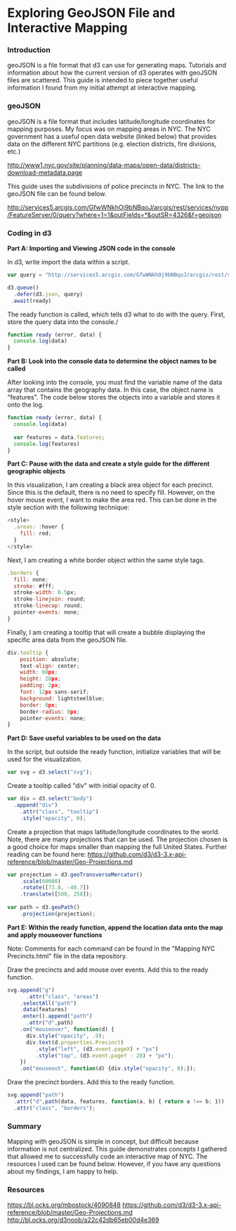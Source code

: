 Exploring GeoJSON File and Interactive Mapping
================

### Introduction

geoJSON is a file format that d3 can use for generating maps. Tutorials and information about how the current version of d3 operates with geoJSON files are scattered. This guide is intended to piece together useful information I found from my initial attempt at interactive mapping.

### geoJSON

geoJSON is a file format that includes latitude/longitude coordinates for mapping purposes. My focus was on mapping areas in NYC. The NYC government has a useful open data website (linked below) that provides data on the different NYC partitions (e.g. election districts, fire divisions, etc.)

http://www1.nyc.gov/site/planning/data-maps/open-data/districts-download-metadata.page

This guide uses the subdivisions of police precincts in NYC. The link to the geoJSON file can be found below.

http://services5.arcgis.com/GfwWNkhOj9bNBqoJ/arcgis/rest/services/nypp/FeatureServer/0/query?where=1=1&outFields=*&outSR=4326&f=geojson

### Coding in d3

**Part A: Importing and Viewing JSON code in the console**

In d3, write import the data within a script.

``` js
var query = "http://services5.arcgis.com/GfwWNkhOj9bNBqoJ/arcgis/rest/services/nypp/FeatureServer/0/query?where=1=1&outFields=*&outSR=4326&f=geojson"

d3.queue()
  .defer(d3.json, query)
 .await(ready)
```
The ready function is called, which tells d3 what to do with the query. First, store the query data into the console./

``` js
function ready (error, data) {
  console.log(data)
}
```

**Part B: Look into the console data to determine the object names to be called**

After looking into the console, you must find the variable name of the data array that contains the geography data. In this case, the object name is "features". The code below stores the objects into a variable and stores it onto the log.

``` js
function ready (error, data) {
  console.log(data)
  
  var features = data.features;
  console.log(features)
}
```

**Part C: Pause with the data and create a style guide for the different geographic objects**

In this visualization, I am creating a black area object for each precinct. Since this is the default, there is no need to specify fill. However, on the hover mouse event, I want to make the area red. This can be done in the style section with the following technique:

``` js
<style>
  .areas: :hover {
    fill: red;
  }
</style>
```
Next, I am creating a white border object within the same style tags.

``` js
.borders {
  fill: none;
  stroke: #fff;
  stroke-width: 0.5px;
  stroke-linejoin: round;
  stroke-linecap: round;
  pointer-events: none;
}
```
Finally, I am creating a tooltip that will create a bubble displaying the specific area data from the geoJSON file.

``` js
div.tooltip {
    position: absolute;     
    text-align: center;     
    width: 60px;          
    height: 28px;         
    padding: 2px;       
    font: 12px sans-serif;    
    background: lightsteelblue; 
    border: 0px;    
    border-radius: 8px;     
    pointer-events: none;     
}
```

**Part D: Save useful variables to be used on the data**

In the script, but outside the ready function, initialize variables that will be used for the visualization.

``` js
var svg = d3.select("svg");
```

Create a tooltip called "div" with initial opacity of 0.

``` js
var div = d3.select("body")
  .append("div")
    .attr("class", "tooltip")       
    .style("opacity", 0);
```

Create a projection that maps latitude/longitude coordinates to the world. Note, there are many projections that can be used. The projection chosen is a good choice for maps smaller than mapping the full United States. Further reading can be found here:
https://github.com/d3/d3-3.x-api-reference/blob/master/Geo-Projections.md


``` js
var projection = d3.geoTransverseMercator()
    .scale(60000)
    .rotate([73.8, -40.7])
    .translate([500, 250]);
    
var path = d3.geoPath()
    .projection(projection);
```

**Part E: Within the ready function, append the location data onto the map and apply mouseover functions**

Note: Comments for each command can be found in the "Mapping NYC Precincts.html" file in the data repository.

Draw the precincts and add mouse over events. Add this to the ready function.

``` js
svg.append("g")
      .attr("class", "areas")
    .selectAll("path")
    .data(features)
    .enter().append("path")
      .attr("d",path)
    .on("mouseover", function(d) {
      div.style("opacity", .9);
      div.text(d.properties.Precinct)
         .style("left", (d3.event.pageX) + "px")
         .style("top", (d3.event.pageY - 28) + "px");
    })
    .on("mouseout", function(d) {div.style("opacity", 0);});
```

Draw the precinct borders. Add this to the ready function.

``` js
svg.append("path")
  .attr("d",path(data, features, function(a, b) { return a !== b; }))
  .attr("class", "borders"); 
```

### Summary

Mapping with geoJSON is simple in concept, but difficult because information is not centralized. This guide demonstrates concepts I gathered that allowed me to successfully code an interactive map of NYC. The resources I used can be found below. However, if you have any questions about my findings, I am happy to help.

### Resources
https://bl.ocks.org/mbostock/4090848
https://github.com/d3/d3-3.x-api-reference/blob/master/Geo-Projections.md
http://bl.ocks.org/d3noob/a22c42db65eb00d4e369
